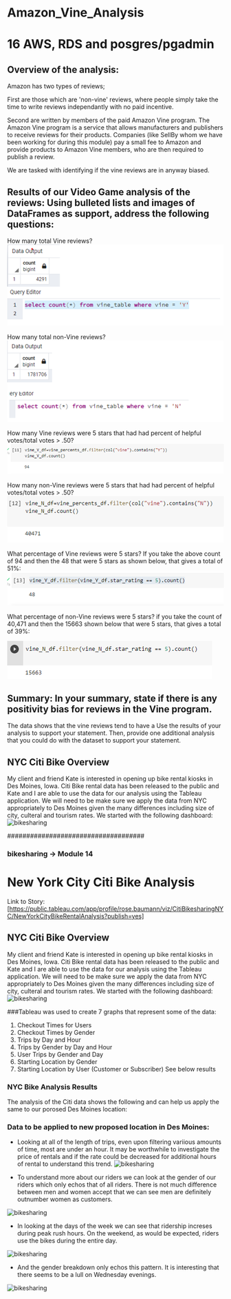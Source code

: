 # Amazon_Vine_Analysis
# 16 AWS, RDS and posgres/pgadmin

## Overview of the analysis:
Amazon has two types of reviews; 

First are those which are 'non-vine' reviews, where people simply take the time to write reviews independantly with
no paid incentive. 
 
Second are written by members of the paid Amazon Vine program. The Amazon Vine program is a 
service that allows manufacturers and publishers to receive reviews for their products. Companies (like SellBy whom we have
been working for during this module) pay a small fee to Amazon and provide products to Amazon Vine members, 
who are then required to publish a review.

We are tasked with identifying if the vine reviews are in anyway biased.

## Results of our Video Game analysis of the reviews: Using bulleted lists and images of DataFrames as support, address the following questions:

How many total Vine reviews?
![Amazon_Vine_Analysis](./count_vineY.png)

How many total non-Vine reviews?
![Amazon_Vine_Analysis](./count_vineN.png)

How many Vine reviews were 5 stars that had had percent of helpful votes/total votes > .50? 
![Amazon_Vine_Analysis](./countYgt50.png)

How many non-Vine reviews were 5 stars that had had percent of helpful votes/total votes > .50? 
![Amazon_Vine_Analysis](./countNgt50.png)

What percentage of Vine reviews were 5 stars? 
If you take the above count of 94 and then the 48 that were 5 stars as shown below, that gives a total of 51%:
![Amazon_Vine_Analysis](./vine_Y_df5.png)

What percentage of non-Vine reviews were 5 stars?
if you take the count of 40,471 and then the 15663 shown below that were 5 stars, that gives a total of 39%:

![Amazon_Vine_Analysis](./vine_N_df5.png)



## Summary: In your summary, state if there is any positivity bias for reviews in the Vine program. 
The data shows that the vine reviews tend to have a 
Use the results of your analysis to support your statement. Then, provide one additional analysis that you could do with the dataset to support your statement.


## NYC Citi Bike Overview
My client and friend Kate is interested in opening up bike rental kiosks in Des Moines, Iowa.
Citi Bike rental data has been released to the public and Kate and I are able to use the data for our analysis using the Tableau application. 
We will need to be make sure we apply the data from NYC appropriately to Des Moines given the many differences including size of city, culteral and tourism rates.
We started with the following dashboard:
![bikesharing](./start.png)



####################################
### bikesharing -> Module 14
# New York City Citi Bike Analysis
Link to Story:
[https://public.tableau.com/app/profile/rose.baumann/viz/CitiBikesharingNYC/NewYorkCityBikeRentalAnalysis?publish=yes] 

## NYC Citi Bike Overview
My client and friend Kate is interested in opening up bike rental kiosks in Des Moines, Iowa.
Citi Bike rental data has been released to the public and Kate and I are able to use the data for our analysis using the Tableau application. 
We will need to be make sure we apply the data from NYC appropriately to Des Moines given the many differences including size of city, culteral and tourism rates.
We started with the following dashboard:
![bikesharing](./start.png)

###Tableau was used to create 7 graphs that represent some of the data:
 1. Checkout Times for Users
 2. Checkout Times by Gender
 3. Trips by Day and Hour
 4. Trips by Gender by Day and Hour
 5. User Trips by Gender and Day
 6. Starting Location by Gender
 7. Starting Location by User (Customer or Subscriber)
See below results

### NYC Bike Analysis Results
The analysis of the Citi data shows the following and can help us apply the same to our porosed Des Moines location:

### Data to be applied to new proposed location in Des Moines:

- Looking at all of the length of trips, even upon filtering variious amounts of time, most are under an hour. 
It may be worthwhile to investigate the price of rentals and if the rate could be decreased for additional hours of rental to understand this trend.
![bikesharing](./achkoutUser.png)

- To understand more about our riders we can look at the gender of our riders which only echos that of all riders.  There is not much difference between 
men and women accept that we can see men are definitely outnumber women as customers.

![bikesharing](./bCheckoutGender.png)

- In looking at the days of the week we can see that ridership increses during peak rush hours. 
On the weekend, as would be expected, riders use the bikes during the entire day.

![bikesharing](./cTripbyDandH.png)

- And the gender breakdown only echos this pattern. It is interesting that there seems to be a lull on Wednesday evenings.

![bikesharing](./dTripGender.png)

